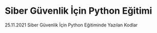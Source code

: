 # Siber Güvenlik İçin Python Eğitimi
25.11.2021 Siber Güvenlik İçin Python Eğitiminde Yazılan Kodlar
